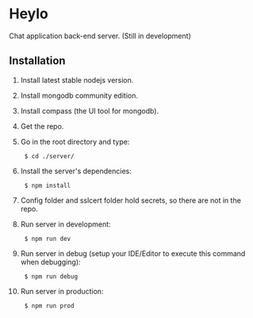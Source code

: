 # Heylo

Chat application back-end server. (Still in development)

## Installation

1. Install latest stable nodejs version.

2. Install mongodb community edition.

3. Install compass (the UI tool for mongodb).

4. Get the repo.

5. Go in the root directory and type:

        $ cd ./server/

6. Install the server's dependencies:

        $ npm install

7. Config folder and sslcert folder hold secrets, so there are not in the repo.

8. Run server in development:

        $ npm run dev

9. Run server in debug (setup your IDE/Editor to execute this command when debugging):

        $ npm run debug

8. Run server in production:

        $ npm run prod
